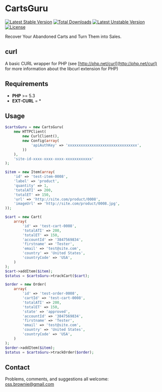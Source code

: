 CartsGuru
=========

[![Latest Stable Version](https://poser.pugx.org/ossbrownie/carts-guru/v/stable)](https://packagist.org/packages/ossbrownie/carts-guru)
[![Total Downloads](https://poser.pugx.org/ossbrownie/carts-guru/downloads)](https://packagist.org/packages/ossbrownie/carts-guru)
[![Latest Unstable Version](https://poser.pugx.org/ossbrownie/carts-guru/v/unstable)](https://packagist.org/packages/ossbrownie/carts-guru)
[![License](https://poser.pugx.org/ossbrownie/carts-guru/license)](https://packagist.org/packages/ossbrownie/carts-guru)

Recover Your Abandoned Carts and Turn Them into Sales.

## curl
A basic CURL wrapper for PHP (see [http://php.net/curl](http://php.net/curl) for more information about the libcurl extension for PHP)

## Requirements
- **PHP** >= 5.3
- **EXT-CURL** = *

## Usage
```php
$cartsGuru = new CartsGuru(
    new HTTPClient(
        new CurlClient(),
        new Config(array(
            'apiAuthKey' => 'xxxxxxxxxxxxxxxxxxxxxxxxxxxxxxxx',
        ))
    ),
    'site-id-xxxx-xxxx-xxxx-xxxxxxxxxxxx'
);

$item = new Item(array(
    'id' => 'test-item-0008',
    'label' => 'product',
    'quantity' => 1,
    'totalATI' => 200,
    'totalET' => 150,
    'url' => 'http://site.com/product/0008',
    'imageUrl' => 'http://site.com/product/0008.jpg',
));

$cart = new Cart(
    array(
        'id' => 'test-cart-0008',
        'totalATI' => 200,
        'totalET' => 150,
        'accountId' => '3847569834',
        'firstname' => 'Tester',
        'email' => 'test@site.com',
        'country' => 'United States',
        'countryCode' => 'USA',
    )
);
$cart->addItem($item);
$status = $cartsGuru->trackCart($cart);

$order = new Order(
    array(
        'id' => 'test-order-0008',
        'cartId' => 'test-cart-0008',
        'totalATI' => 200,
        'totalET' => 150,
        'state' => 'approved',
        'accountId' => '3847569834',
        'firstname' => 'Tester',
        'email' => 'test@site.com',
        'country' => 'United States',
        'countryCode' => 'USA',
    )
);
$order->addItem($item);
$status = $cartsGuru->trackOrder($order);
```

## Contact

Problems, comments, and suggestions all welcome: [oss.brownie@gmail.com](mailto:oss.brownie@gmail.com)

